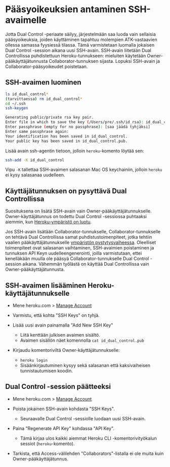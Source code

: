 # Pääsyoikeuksien antaminen SSH-avaimelle

Jotta Dual Control -periaate säilyy, järjestelmään saa luoda vain sellaisia
pääsyoikeuksia, joiden käyttäminen tapahtuu molempien ATK-vastaavien ollessa
samassa fyysiessä tilassa. Tämä varmistetaan luomalla jokaisen Dual Control
-session aikana uusi SSH-avain. SSH-avain liitetään Dual Controllissa
puhdistettuun Heroku-tunnukseen: mieluiten käytetään Owner-pääkäyttäjätunnusta
Collaborator-tunnuksen sijasta. Lopuksi SSH-avain ja Collaborator-pääsyoikeudet
poistetaan.


## SSH-avaimen luominen
```bash
ls id_dual_control*
(tarvittaessa) rm id_dual_control*
cd ~/.ssh
ssh-keygen

Generating public/private rsa key pair.
Enter file in which to save the key (/Users/pre/.ssh/id_rsa): id_dual_control
Enter passphrase (empty for no passphrase): [saa jäädä tyhjäksi]
Enter same passphrase again:
Your identification has been saved in id_dual_control.
Your public key has been saved in id_dual_control.pub.
```

Lisää avain ssh-agentin tietoon, jolloin `heroku`-komento löytää sen:
```bash
ssh-add -K id_dual_control
```

Vipu `-K` tallettaa SSH-avaimen salasanan Mac OS keychainiin, jolloin `heroku`
ei kysy salasanaa uudelleen.



## Käyttäjätunnuksen on pysyttävä Dual Controllissa

Suosituksena on lisätä SSH-avain vain Owner-pääkäyttäjätunnukselle.
Owner-käyttäjätunnus on todettu Dual Control -sessiossa puhtaaksi aiemmin, kun
[Heroku-ympäristö on luotu](environment.md).

Jos SSH-avain lisätään Collaborator-tunnukselle, Collaborator-tunnukselle on
tehtävä Dual Controllissa samat puhdistustoimenpiteet, jotka tehtiin vaalien
pääkäyttäjätunnukselle [ympäristön pystytysvaiheessa](environment.md).
Oleelliset toimenpiteet ovat salasanan vaihtaminen, SSH-avaimien poistaminen ja
tunnuksen API Keyn uudelleengenerointi, joilla varmistutaan, ettei kenelläkään
muulla ole pääsyä Collaborator-tunnukselle Dual Control -session aikana.
Vähemmän työlästä on käyttää Dual Controllissa vain Owner-pääkäyttäjätunnusta.


## SSH-avaimen lisääminen Heroku-käyttäjätunnukselle

- Mene heroku.com > [Manage Account](https://dashboard.heroku.com/account)

- Varmistu, että kohta "SSH Keys" on tyhjä.

- Lisää uusi avain painamalla "Add New SSH Key"
  - Liitä kenttään julkisen avaimen sisältö.
  - Avaimen sisällön näet komennolla `cat id_dual_control.pub`

- Kirjaudu komentoriviltä Owner-käyttäjätunnukselle:
  - `heroku login`
  - Sisäänkirjautuminen kysyy sekä salasanan että kaksivaiheisen tunnistautumisen koodin.

## Dual Control -session päätteeksi

- Mene heroku.com > [Manage Account](https://dashboard.heroku.com/account)

- Poista jokainen SSH-avain kohdasta "SSH Keys".
  - Seuraavalle Dual Control -sessiolle luodaan uusi SSH-avain.

- Paina "Regenerate API Key" kohdassa "API Key".
  - Tämä kirjaa ulos kaikki aiemmat Heroku CLI -komentorivityökalun sessiot
    (`heroku`-komento).

- Tarkista, että Access-välilehden "Collaborators"-listalla ei ole muita
  kuin Owner-pääkäyttäjätunnus.

